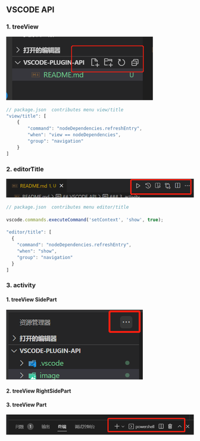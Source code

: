 ## VSCODE API

### 1. treeView

![位置](./image/treeView-viewTitle.png)

```typescript
// package.json  contributes menu view/title
"view/title": [
    {
        "command": "nodeDependencies.refreshEntry",
        "when": "view == nodeDependencies",
        "group": "navigation"
    }
]
```

### 2. editorTitle

![位置](./image/editor-title.png)

```typescript
// package.json  contributes menu editor/title

vscode.commands.executeCommand('setContext', 'show', true);

"editor/title": [
  {
    "command": "nodeDependencies.refreshEntry",
    "when": "show",
    "group": "navigation"
  }
]
```

### 3. activity

#### 1. treeView SidePart

![位置](./image/sidePart.png)

#### 2. treeView RightSidePart

#### 3. treeView Part

![位置](./image/part.png)
